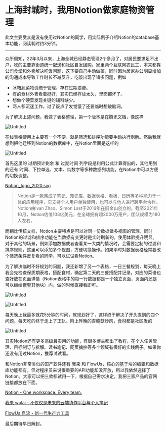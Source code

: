 # 上海封城时，我用Notion做家庭物资管理

此文主要受众是没有使用过Notion的同学，用实际例子介绍Notion的database基本功能，阅读耗时约3分钟。

---

众所周知，22年3月以来，上海全城已经静态管理2个多月了，对居民要求足不出户，吃的主要靠街道统一配送和社区自发团购。家里两个互联网农民工，本来都靠公司食堂和外卖解决吃饭问题，这下要自己手动做菜，同时因为居家办公明显增加的沟通成本导致工作时长不减反升，吃饭出现了诸多问题，例如

- 冰箱蔬菜物资疏于管理，存在过期浪费。
- 有的食材外表看着挺好，其实已经存放太久，里面都坏了。
- 想做个硬菜发现关键的辅料缺少。
- 两人都沉迷工作，过了饭点了发觉饿了还要临时想破脑洞。

为了解决上述问题，我做了表格整理，第一个版本是在腾讯文档，像这样

![Untitled](./Untitled.png)

在线表格使用上主要有一个不便，就是筛选和排序功能要手动执行刷新。然后我就想到把他迁移到Notion的数据库中，在Notion里面是这样的

![Untitled](./Untitled%201.png)

首先这里的 过期预计剩余 和 过期时间 列字段是利用公式计算得出的，其他用到的还有 时间、下拉单选、文本、纯数字等多种数据列功能，在Notion中可以方便的切换调整。

[Notion_logo_2020.svg](Notion_logo_2020.svg)

> Notion是一款集成了笔记、知识库、数据表格、看板、日历等多种能力于一体的应用程序，它支持个人用户单独使用，也可以与他人进行跨平台协作。Notion由Ivan Zhao、Simon Last于2016年在旧金山创立的。截至2021年10月，Notion估值103亿美元，在全球拥有超2000万用户，团队规模为180人左右。
> 

而相比传统文档，Notion主要特点是可以对同一份数据做多视图的管理，同时Notion的过滤和排序功能在当数据有变更时是实时刷新的，使用体验提升明显。对于其他的场景，例如添加数据或者查看某一大类的情况时，会需要定制的过滤和排序规则，这里可以添加多个视图，方便切换操作。如果平时对数据表格经常要改个筛选条件反复看的同学，可以试试看Notion。

为了解决临时不好规划的问题，我还新增了另一个表格，一日三餐规划，每天晚上我会先检查保质期表格，搭配食材，确定第二天的三餐搭配并记录，对应的菜谱也查好放在页面详情（Notion表格中的每一行数据都是一个独立页面，页面内还是可以继续嵌套其他块）内，做的时候直接看即可。

![Untitled](Untitled%202.png)

![Untitled](Untitled%203.png)

每天晚上我最多就花5分钟的时间，就规划好了，这样终于解决了开头提到的四个问题，每天吃的终于走上了正轨。附上昨晚的杏鲍菇炒肉，食材都是社区发的

![Untitled](Untitled%204.png)

其实Notion还有更多高级且实用的功能，有很多博主都出了教程，在个人任务管理、目标制订与拆解、读书笔记、网页摘抄等多个领域有很好的实践例子。如果你还没有用过Notion，推荐试试看。

和Notion非常类似的国产软件还有 我来 和 FlowUs，核心的基于块的编辑和数据库功能都有，但对程序员来说很重要的API功能却没开放，所以我依然选择了Notion。大家可以把三款都试用一下，根据自己需求决定。我把三家产品的官网链接都放在下面。

[Notion - One workspace. Every team.](https://www.notion.so/)

[我来 wolai - 不仅仅是未来的云端协作平台与个人笔记](https://www.wolai.com/)

[FlowUs 息流 - 新一代生产力工具](https://flowus.cn/)

最后期待早日解封。

